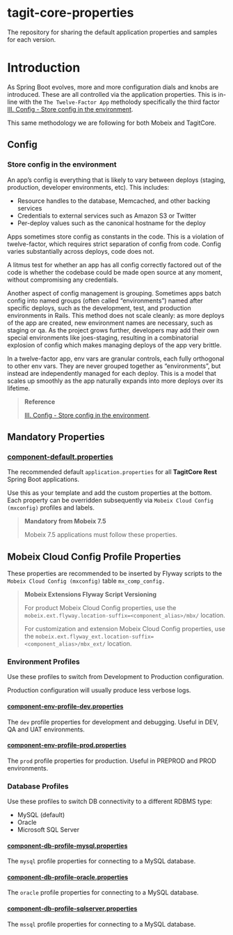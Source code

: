 # tagit-core-properties

The repository for sharing the default application properties and samples for each version.

# Introduction

As Spring Boot evolves, more and more configuration dials and knobs are introduced. These are all controlled via the application properties. This is in-line with the `The Twelve-Factor App` metholody specifically the third factor [III. Config - Store config in the environment](https://12factor.net/config).

This same methodology we are following for both Mobeix and TagitCore.

## Config

### Store config in the environment

An app’s config is everything that is likely to vary between deploys (staging, production, developer environments, etc). This includes:

- Resource handles to the database, Memcached, and other backing services
- Credentials to external services such as Amazon S3 or Twitter
- Per-deploy values such as the canonical hostname for the deploy

Apps sometimes store config as constants in the code. This is a violation of twelve-factor, which requires strict separation of config from code. Config varies substantially across deploys, code does not.

A litmus test for whether an app has all config correctly factored out of the code is whether the codebase could be made open source at any moment, without compromising any credentials.
 
Another aspect of config management is grouping. Sometimes apps batch config into named groups (often called “environments”) named after specific deploys, such as the development, test, and production environments in Rails. This method does not scale cleanly: as more deploys of the app are created, new environment names are necessary, such as staging or qa. As the project grows further, developers may add their own special environments like joes-staging, resulting in a combinatorial explosion of config which makes managing deploys of the app very brittle.

In a twelve-factor app, env vars are granular controls, each fully orthogonal to other env vars. They are never grouped together as “environments”, but instead are independently managed for each deploy. This is a model that scales up smoothly as the app naturally expands into more deploys over its lifetime.

> **Reference**
> 
> [III. Config - Store config in the environment](https://12factor.net/config).

## Mandatory Properties

### [component-default.properties](/blob/main/component-default.properties)

The recommended default `application.properties` for all **TagitCore Rest** Spring Boot applications.

Use this as your template and add the custom properties at the bottom. Each property can be overridden subsequently via `Mobeix Cloud Config (mxconfig)` profiles and labels.

> **Mandatory from Mobeix 7.5**
>
> Mobeix 7.5 applications must follow these properties.

## Mobeix Cloud Config Profile Properties

These properties are recommended to be inserted by Flyway scripts to the `Mobeix Cloud Config (mxconfig)` table `mx_comp_config.`

> **Mobeix Extensions Flyway Script Versioning**
>
> For product Mobeix Cloud Config properties, use the `mobeix.ext.flyway.location-suffix=<component_alias>/mbx/` location.
>
> For customization and extension Mobeix Cloud Config properties, use the `mobeix.ext.flyway_ext.location-suffix=<component_alias>/mbx_ext/` location.

### Environment Profiles

Use these profiles to switch from Development to Production configuration.

Production configuration will usually produce less verbose logs.

#### [component-env-profile-dev.properties](/blob/main/component-env-profile-dev.properties)

The `dev` profile properties for development and debugging. Useful in DEV, QA and UAT environments.

#### [component-env-profile-prod.properties](/blob/main/component-env-profile-prod.properties)

The `prod` profile properties for production. Useful in PREPROD and PROD environments.

### Database Profiles

Use these profiles to switch DB connectivity to a different RDBMS type:
- MySQL (default)
- Oracle 
- Microsoft SQL Server 

#### [component-db-profile-mysql.properties](/blob/main/component-db-profile-mysql.properties)

The `mysql` profile properties for connecting to a MySQL database.

#### [component-db-profile-oracle.properties](/blob/main/component-db-profile-oracle.properties)

The `oracle` profile properties for connecting to a MySQL database.

#### [component-db-profile-sqlserver.properties](/blob/main/component-db-profile-sqlserver.properties)

The `mssql` profile properties for connecting to a MySQL database.